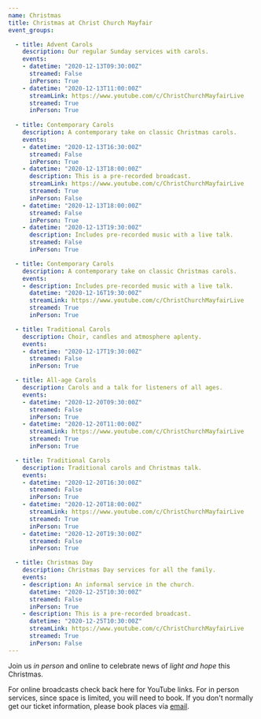 ```yaml
---
name: Christmas
title: Christmas at Christ Church Mayfair
event_groups:

  - title: Advent Carols
    description: Our regular Sunday services with carols.
    events:
    - datetime: "2020-12-13T09:30:00Z"
      streamed: False
      inPerson: True
    - datetime: "2020-12-13T11:00:00Z"
      streamLink: https://www.youtube.com/c/ChristChurchMayfairLive
      streamed: True
      inPerson: True
  
  - title: Contemporary Carols
    description: A contemporary take on classic Christmas carols.
    events:
    - datetime: "2020-12-13T16:30:00Z"
      streamed: False
      inPerson: True
    - datetime: "2020-12-13T18:00:00Z"
      description: This is a pre-recorded broadcast.
      streamLink: https://www.youtube.com/c/ChristChurchMayfairLive
      streamed: True
      inPerson: False
    - datetime: "2020-12-13T18:00:00Z"
      streamed: False
      inPerson: True
    - datetime: "2020-12-13T19:30:00Z"
      description: Includes pre-recorded music with a live talk.
      streamed: False
      inPerson: True

  - title: Contemporary Carols
    description: A contemporary take on classic Christmas carols.
    events:
    - description: Includes pre-recorded music with a live talk.
      datetime: "2020-12-16T19:30:00Z"
      streamLink: https://www.youtube.com/c/ChristChurchMayfairLive
      streamed: True
      inPerson: True

  - title: Traditional Carols
    description: Choir, candles and atmosphere aplenty.
    events:
    - datetime: "2020-12-17T19:30:00Z"
      streamed: False
      inPerson: True

  - title: All-age Carols
    description: Carols and a talk for listeners of all ages.
    events:
    - datetime: "2020-12-20T09:30:00Z"
      streamed: False
      inPerson: True
    - datetime: "2020-12-20T11:00:00Z"
      streamLink: https://www.youtube.com/c/ChristChurchMayfairLive
      streamed: True
      inPerson: True

  - title: Traditional Carols
    description: Traditional carols and Christmas talk.
    events:
    - datetime: "2020-12-20T16:30:00Z"
      streamed: False
      inPerson: True
    - datetime: "2020-12-20T18:00:00Z"
      streamLink: https://www.youtube.com/c/ChristChurchMayfairLive
      streamed: True
      inPerson: True
    - datetime: "2020-12-20T19:30:00Z"
      streamed: False
      inPerson: True

  - title: Christmas Day
    description: Christmas Day services for all the family.
    events:
    - description: An informal service in the church.
      datetime: "2020-12-25T10:30:00Z"
      streamed: False
      inPerson: True
    - description: This is a pre-recorded broadcast.
      datetime: "2020-12-25T10:30:00Z"
      streamLink: https://www.youtube.com/c/ChristChurchMayfairLive
      streamed: True
      inPerson: False
---
```

Join us *in person* and online to celebrate news of *light and hope* this Christmas.

For online broadcasts check back here for YouTube links. 
For in person services, since space is limited, you will need to book. If you don't normally get our ticket information, please book places via [email](mailto:peter.balsdon@christchurchmayfair.org).
